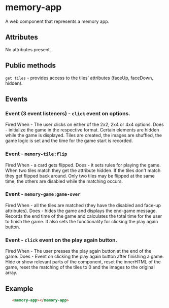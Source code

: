 # memory-app

A web component that represents a memory app.


## Attributes

No attributes present.


## Public methods

`get tiles` - provides access to the tiles' attributes (faceUp, faceDown, hidden).


## Events

### Event (3 event listeners) - `click` event on options.
Fired When - The user clicks on either of the 2x2, 2x4 or 4x4 options.
Does - initialize the game in the respective format. Certain elements are hidden while the game is displayed. Tiles are created, the images are shuffled, the game logic is set and the time for the game start is recorded.

### Event - `memory-tile:flip`
Fired When - a card gets flipped.
Does - it sets rules for playing the game. When two tiles match they get the attribute hidden. If the tiles don't match they get flipped back around. Only two tiles may be flipped at the same time, the others are disabled while the matching occurs.

### Event - `memory-game:game-over` 
Fired When - all the tiles are matched (they have the disabled and face-up attributes).
Does - hides the game and displays the end-game message. Records the end time of the game and calculates the total time for the user to finish the game. It also sets the functionality for clicking the play again button.

### Event - `click` event on the play again button.
Fired When - The user presses the play again button at the end of the game.
Does - Event on clicking the play again button after finishing a game. Hide or show relevant parts of the component, reset the innerHTML of the game, reset the matching of the tiles to 0 and the images to the original array.


## Example

```html
   <memory-app></memory-app>
```
